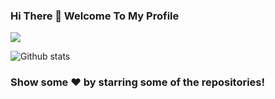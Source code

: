 ### Hi There 👋 Welcome To My Profile
![](https://komarev.com/ghpvc/?username=your-SR-Sunny-Raj&color=orange&style=plastic)

![Github stats](https://github-readme-stats.vercel.app/api?username=SR-Sunny-Raj&color=red)

### Show some ❤️ by starring some of the repositories!
